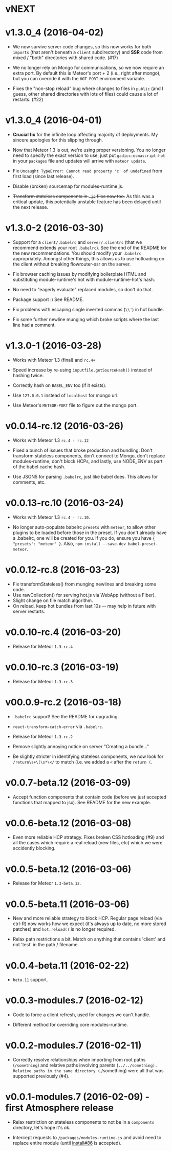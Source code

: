# vNEXT

# v1.3.0_4 (2016-04-02)

* We now survive server code changes, so this now works for both
  `imports` (that aren't beneath a `client` subdirectory) and
  **SSR** code from mixed / "both" directories with shared code.  (#17)

* We no longer rely on Mongo for communications, so we now require an
  extra port.  By default this is Meteor's port + 2 (i.e., right after
  mongo), but you can override it with the `HOT_PORT` environment variable.

* Fixes the "non-stop reload" bug where changes to files in `public`
  (and I guess, other shared directories with lots of files) could cause
  a lot of restarts.  (#22)

# v1.3.0_4 (2016-04-01)

* **Crucial fix** for the infinite loop affecting majority of deployments.
  My sincere apologies for this slipping through.

* Now that Meteor 1.3 is out, we're using proper versioning.  You no longer
  need to specify the exact version to use, just put `gadicc:ecmascript-hot`
  in your `packages` file and updates will arrive with `meteor update`.

* Fix `Uncaught TypeError: Cannot read property 'c' of undefined` from
  first load (since last release).

* Disable (broken) sourcemap for modules-runtime.js.

* ~~Transform stateless components in `.js` files now too.~~ As this was
  a critical update, this potentially unstable feature has been delayed
  until the next release.

# v1.3.0-2 (2016-03-30)

* Support for a `client/.babelrc` and `server/.clientrc` (that we recommend
  extends your root `.babelrc`).  See the end of the README for the new
  recommendations.  You should modify your `.babelrc` appropriately.  Amongst
  other things, this allows us to use hotloading on the client without
  breaking flowrouter-ssr on the server.

* Fix browser caching issues by modifying boilerplate HTML and substituting
  module-runtime's hot with module-runtime-hot's hash.

* No need to "eagerly evaluate" replaced modules, so don't do that.

* Package support :)  See README.

* Fix problems with escaping single inverted commas (`\\'`) in hot bundle.

* Fix some further newline munging which broke scripts where the last line
  had a comment.

# v1.3.0-1 (2016-03-28)

* Works with Meteor 1.3 (final) and `rc.4+`

* Speed increase by re-using `inputfile.getSourceHash()` instead of hashing
  twice.

* Correctly hash on `BABEL_ENV` too (if it exists).

* Use `127.0.0.1` instead of `localhost` for mongo url.

* Use Meteor's `METEOR-PORT` file to figure out the mongo port.

# v0.0.14-rc.12 (2016-03-26)

* Works with Meteor 1.3 `rc.4 - rc.12`

* Fixed a bunch of issues that broke production and bundling:
  Don't transform stateless components, don't connect to Mongo,
  don't replace modules-runtime, don't block HCPs, and lastly,
  use NODE_ENV as part of the babel cache hash.

* Use JSON5 for parsing `.babelrc`, just like babel does.
  This allows for comments, etc.

# v0.0.13-rc.10 (2016-03-24)

* Works with Meteor 1.3 `rc.4 - rc.10`.

* No longer auto-populate babelrc `presets` with `meteor`, to allow other
  plugins to be loaded before those in the preset.  If you don't already
  have a .babelrc, one will be created for you.  If you do, ensure you
  have `{ "presets": "meteor" }`.  Also,
  `npm install --save-dev babel-preset-meteor`.

# v0.0.12-rc.8 (2016-03-23)

* Fix transformStateless() from munging newlines and breaking some code.
* Use rawCollection() for serving hot.js via WebApp (without a Fiber).
* Slight change on file match algorithm.
* On reload, keep hot bundles from last 10s -- may help in future with server
  restarts.

# v0.0.10-rc.4 (2016-03-20)

* Release for Meteor `1.3-rc.4`

# v0.0.10-rc.3 (2016-03-19)

* Release for Meteor `1.3-rc.3`

# v00.0.9-rc.2 (2016-03-18)

* `.babelrc` support!  See the README for upgrading.

* `react-transform-catch-error` via `.babelrc`.

* Release for Meteor `1.3-rc.2`

* Remove slightly annoying notice on server "Creating a bundle..."
* Be slightly stricter in identifying stateless components, we now look for
  `/return\s+\(\s*\</` to match (i.e. we added a `<` after the `return (`.

# v0.0.7-beta.12 (2016-03-09)

* Accept function components that contain code (before we just accepted functions
  that mapped to jsx).  See README for the new example.

# v0.0.6-beta.12 (2016-03-08)

* Even more reliable HCP strategy.  Fixes broken CSS hotloading (#9) and all
  the cases which require a real reload (new files, etc) which we were accidently
  blocking.

# v0.0.5-beta.12 (2016-03-06)

* Release for Meteor `1.3-beta.12`.

# v0.0.5-beta.11 (2016-03-06)

* New and more reliable strategy to block HCP.  Regular page reload (via
  ctrl-R) now works how we expect (it's always up to date, no more stored
  patches) and `hot.reload()` is no longer required.

* Relax path restrictions a bit.  Match on anything that contains  'client'
  and not 'test' in the path / filename.

# v0.0.4-beta.11 (2016-02-22)

* `beta.11` support.

# v0.0.3-modules.7 (2016-02-12)

* Code to force a client refresh, used for changes we can't handle.

* Different method for overriding core modules-runtime.

# v0.0.2-modules.7 (2016-02-11)

* Correctly resolve relationships when importing from root paths
  (`/something`) and relative paths involving parents
  (`../../something).  Relative paths in the same directory
  (`./something) were all that was supported previously (#4).

# v0.0.1-modules.7 (2016-02-09) - first Atmosphere release

* Relax restriction on stateless components to not be in a `components`
  directory, let's hope it's ok.

* Intercept requests to `/packages/modules-runtime.js` and avoid need to
  replace entire module (until
  [install#86](https://github.com/benjamn/install/pull/6) is accepted).
